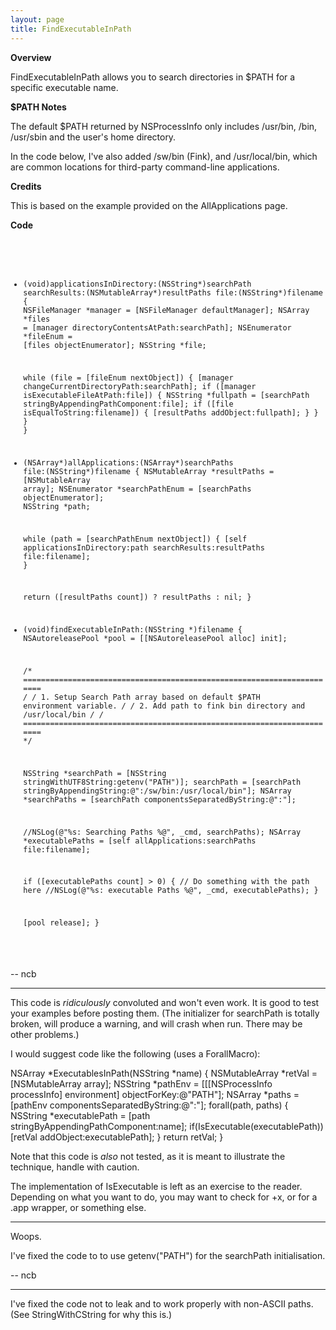 ```yaml
---
layout: page
title: FindExecutableInPath
---
```


**Overview**

FindExecutableInPath allows you to search directories in $PATH for a specific executable name. 

**$PATH Notes**

The default $PATH returned by NSProcessInfo only includes /usr/bin, /bin, /usr/sbin and the user's home directory. 

In the code below, I've also added /sw/bin (Fink), and /usr/local/bin, which are common locations for third-party command-line applications.

**Credits**

This is based on the example provided on the AllApplications page.

**Code**

<code>
    
- (void)applicationsInDirectory:(NSString*)searchPath
                  searchResults:(NSMutableArray*)resultPaths
                 	  file:(NSString*)filename
{
    NSFileManager *manager = [NSFileManager defaultManager];
    NSArray *files = [manager directoryContentsAtPath:searchPath];
    NSEnumerator *fileEnum = [files objectEnumerator]; 
	NSString *file;
    
	while (file = [fileEnum nextObject]) {
        [manager changeCurrentDirectoryPath:searchPath];
        if ([manager isExecutableFileAtPath:file]) 
		{
            NSString *fullpath = [searchPath stringByAppendingPathComponent:file];
            if ([file isEqualToString:filename]) 
			{
				[resultPaths addObject:fullpath];
			} 
		} 
    }
}


- (NSArray*)allApplications:(NSArray*)searchPaths file:(NSString*)filename 
{
    NSMutableArray *resultPaths = [NSMutableArray array];
    NSEnumerator *searchPathEnum = [searchPaths objectEnumerator]; 
	NSString *path;
    
	while (path = [searchPathEnum nextObject]) 
	{
		[self applicationsInDirectory:path searchResults:resultPaths file:filename];
    }
	
	return ([resultPaths count]) ? resultPaths : nil;
}

- (void)findExecutableInPath:(NSString *)filename 
{
	NSAutoreleasePool *pool = [[NSAutoreleasePool alloc] init];
	
	/* ======================================================================= */
	/* 1. Setup Search Path array based on default $PATH environment variable. */
	/* 2. Add path to fink bin directory and /usr/local/bin 				   */
	/* ======================================================================= */
	
	NSString *searchPath = [NSString stringWithUTF8String:getenv("PATH")];
	searchPath = [searchPath stringByAppendingString:@":/sw/bin:/usr/local/bin"];
	NSArray *searchPaths = [searchPath componentsSeparatedByString:@":"];
	
	//NSLog(@"%s: Searching Paths %@", _cmd, searchPaths);
	NSArray *executablePaths = [self allApplications:searchPaths file:filename];
		
	if ([executablePaths count] > 0) {
		// Do something with the path here
		//NSLog(@"%s: executable Paths %@", _cmd, executablePaths);	
	}
	
	[pool release];
}


</code>

-- ncb

----
This code is *ridiculously* convoluted and won't even work. It is good to test your examples before posting them. (The initializer for     searchPath is totally broken, will produce a warning, and will crash when run. There may be other problems.)

I would suggest code like the following (uses a ForallMacro):

    
NSArray *ExecutablesInPath(NSString *name)
{
    NSMutableArray *retVal = [NSMutableArray array];
    NSString *pathEnv = [[[NSProcessInfo processInfo] environment] objectForKey:@"PATH"];
    NSArray *paths = [pathEnv componentsSeparatedByString:@":"];
    forall(path, paths)
    {
        NSString *executablePath = [path stringByAppendingPathComponent:name];
        if(IsExecutable(executablePath))
            [retVal addObject:executablePath];
    }
    return retVal;
}


Note that this code is *also* not tested, as it is meant to illustrate the technique, handle with caution.

The implementation of     IsExecutable is left as an exercise to the reader. Depending on what you want to do, you may want to check for     +x, or for a     .app wrapper, or something else.


----

Woops. 

I've fixed the code to to use getenv("PATH") for the searchPath initialisation.


-- ncb

----
I've fixed the code not to leak and to work properly with non-ASCII paths. (See StringWithCString for why this is.)

